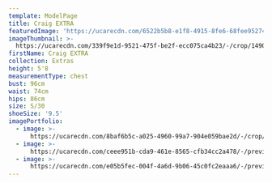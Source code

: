 ```yaml
---
template: ModelPage
title: Craig EXTRA
featuredImage: 'https://ucarecdn.com/6522b5b8-e1f8-4915-8fe6-68fee95274d4/'
imageThumbnail: >-
  https://ucarecdn.com/339f9e1d-9521-475f-be2f-ecc075ca4b23/-/crop/1490x1866/116,247/-/preview/
firstName: Craig EXTRA
collection: Extras
height: 5'8
measurementType: chest
bust: 96cm
waist: 74cm
hips: 86cm
size: S/30
shoeSize: '9.5'
imagePortfolio:
  - image: >-
      https://ucarecdn.com/8baf6b5c-a025-4960-99a7-904e059bae2d/-/crop/1381x2123/271,119/-/preview/
  - image: >-
      https://ucarecdn.com/ceee951b-cda9-461e-8565-cfb34cc2a478/-/preview/-/rotate/90/
  - image: >-
      https://ucarecdn.com/e05b5fec-004f-4a6d-9b06-45c0fc2eaaa6/-/preview/-/rotate/90/
---
```


